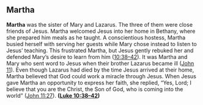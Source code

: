 
## Martha

**Martha** was the sister of Mary and Lazarus. The three of them were close friends of Jesus. Martha welcomed Jesus into her home in Bethany, where she prepared him meals as he taught. A conscientious hostess, Martha busied herself with serving her guests while Mary chose instead to listen to Jesus’ teaching. This frustrated Martha, but Jesus gently rebuked her and defended Mary’s desire to learn from him ([10:38–42](https://www.esv.org/Luke+10%3A38%E2%80%9342/)). It was Martha and Mary who sent word to Jesus when their brother Lazarus became ill ([John 11](https://www.esv.org/John+11%3A1%E2%80%9357/)). Even though Lazarus had died by the time Jesus arrived at their home, Martha believed that God could work a miracle through Jesus. When Jesus gave Martha an opportunity to express her faith, she replied, “Yes, Lord; I believe that you are the Christ, the Son of God, who is coming into the world” ([John 11:27](https://www.esv.org/John+11%3A27/)). **([Luke 10:38–42](https://www.esv.org/Luke+10%3A38%E2%80%9342/))**

